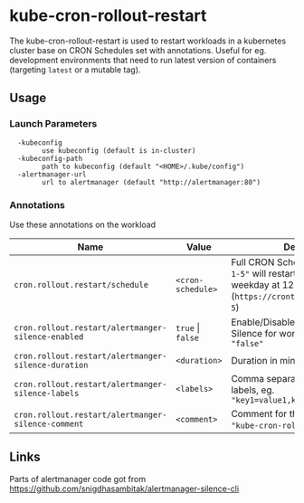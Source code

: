 # kube-cron-rollout-restart

The kube-cron-rollout-restart is used to restart workloads in a kubernetes cluster base on CRON Schedules set with annotations. Useful for eg. development environments that need to run latest version of containers (targeting `latest` or a mutable tag).

## Usage

### Launch Parameters

```
  -kubeconfig
        use kubeconfig (default is in-cluster)
  -kubeconfig-path
        path to kubeconfig (default "<HOME>/.kube/config")
  -alertmanager-url
        url to alertmanager (default "http://alertmanager:80")
```

### Annotations

Use these annotations on the workload

| Name                                                | Value             | Description                                                                                                                      |
| --------------------------------------------------- | ----------------- | -------------------------------------------------------------------------------------------------------------------------------- |
| `cron.rollout.restart/schedule`                     | `<cron-schedule>` | Full CRON Schedule. Eg. `"0 12 * * 1-5"` will restart the workload every weekday at 12:00 (`https://crontab.guru/#0_12_*_*_1-5`) |
| `cron.rollout.restart/alertmanger-silence-enabled`  | `true` \| `false` | Enable/Disable Alertmanager Silence for workload. Default is `"false"`                                                           |
| `cron.rollout.restart/alertmanger-silence-duration` | `<duration>`      | Duration in minutes. (Default `"15"`)                                                                                            |
| `cron.rollout.restart/alertmanger-silence-labels`   | `<labels>`        | Comma separated silence matching labels, eg. `"key1=value1,key2=value2"`                                                         |
| `cron.rollout.restart/alertmanger-silence-comment`  | `<comment>`       | Comment for the silence. (Default `"kube-cron-rollout-restart"`)                                                                 |

## Links

Parts of alertmanager code got from https://github.com/snigdhasambitak/alertmanager-silence-cli
